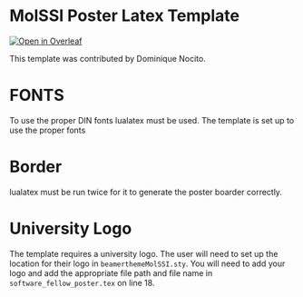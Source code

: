 # MolSSI Poster Latex Template
[![Open in Overleaf](https://img.shields.io/badge/Open%20in-Overleaf-138A07.svg)](https://www.overleaf.com/docs?snip_uri=https://github.com/janash/molssi-poster-latex/archive/refs/heads/main.zip)

This template was contributed by Dominique Nocito.

# FONTS
To use the proper DIN fonts lualatex must be used. The template is set up to use the proper fonts

# Border
lualatex must be run twice for it to generate the poster boarder correctly.

# University Logo
The template requires a university logo. The user will need to set up the location for their logo in `beamerthemeMolSSI.sty`. 
You will need to add your logo and add the appropriate file path and file name in `software_fellow_poster.tex` on line 18.
